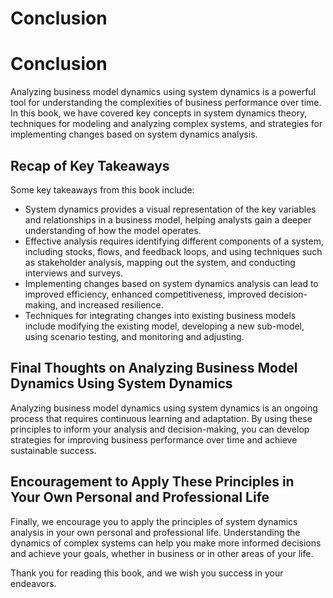 # Conclusion

Conclusion
==========

Analyzing business model dynamics using system dynamics is a powerful tool for understanding the complexities of business performance over time. In this book, we have covered key concepts in system dynamics theory, techniques for modeling and analyzing complex systems, and strategies for implementing changes based on system dynamics analysis.

Recap of Key Takeaways
----------------------

Some key takeaways from this book include:

* System dynamics provides a visual representation of the key variables and relationships in a business model, helping analysts gain a deeper understanding of how the model operates.
* Effective analysis requires identifying different components of a system, including stocks, flows, and feedback loops, and using techniques such as stakeholder analysis, mapping out the system, and conducting interviews and surveys.
* Implementing changes based on system dynamics analysis can lead to improved efficiency, enhanced competitiveness, improved decision-making, and increased resilience.
* Techniques for integrating changes into existing business models include modifying the existing model, developing a new sub-model, using scenario testing, and monitoring and adjusting.

Final Thoughts on Analyzing Business Model Dynamics Using System Dynamics
-------------------------------------------------------------------------

Analyzing business model dynamics using system dynamics is an ongoing process that requires continuous learning and adaptation. By using these principles to inform your analysis and decision-making, you can develop strategies for improving business performance over time and achieve sustainable success.

Encouragement to Apply These Principles in Your Own Personal and Professional Life
----------------------------------------------------------------------------------

Finally, we encourage you to apply the principles of system dynamics analysis in your own personal and professional life. Understanding the dynamics of complex systems can help you make more informed decisions and achieve your goals, whether in business or in other areas of your life.

Thank you for reading this book, and we wish you success in your endeavors.